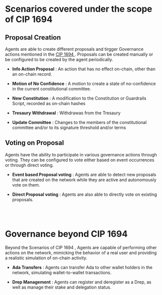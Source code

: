 # Scenarios covered under the scope of CIP 1694

## Proposal Creation

Agents are able to create different proposals and tirgger Governance actions mentioned in the [CIP 1694 ](https://www.1694.io/en). Proposals can be created manually or be configured to be created by the agent periodically.


 - **Info Action Proposal** : An action that has no effect on-chain, other than an on-chain record.

 - **Motion of No Confidence** : A motion to create a state of no-confidence in the current constitutional committee.

 - **New Constitution** : A modification to the Constitution or Guardrails Script, recorded as on-chain hashes

 - **Tresaury Withdrawal** : Withdrawas from the Tresaury
 
 - **Update Committee** : Changes to the members of the constitutional committee and/or to its signature threshold and/or terms


## Voting on Proposal

Agents have the ability to participate in various governance actions through voting. They can be configured to vote either based on event occurrences or through direct voting.

- **Event based Proposal voting** : Agents are able to detect new proposals that are created on the network while they are active and autonomously vote on them.

- **Direct Proposal voting** : Agents are also able to directly vote on existing proposals.

<br></br>

# Governance beyond CIP 1694
Beyond the Scenarios of CIP 1694 , Agents are  capable of performing other actions on the network, mimicking the behavior of a real user and providing a realistic simulation of on-chain activity.

- **Ada Transfers** : Agents can transfer Ada to other wallet holders in the network, simulating wallet-to-wallet transactions.

- **Drep Management** : Agents can register and deregister as a Drep, as well as manage their stake and delegation status.
